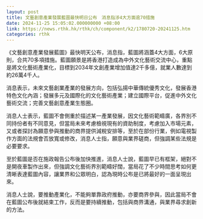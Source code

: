 ```yaml
---
layout: post
title: 文藝創意產業發展藍圖最快明日公布　消息指涉4大方面逾70措施
date: 2024-11-25 15:05:02.000000000 +08:00
link: https://news.rthk.hk/rthk/ch/component/k2/1780720-20241125.htm
categories: rthk
---
```


《文藝創意產業發展藍圖》最快明天公布，消息指，藍圖將涵蓋4大方面，6大原則，合共70多項措施。藍圖願景是將香港打造成為中外文化藝術交流中心，重點是將文化藝術產業化，目標到2034年文創產業增加值達2千多億，就業人數達到約26萬4千人。

消息表示，未來文藝創業產業的發展方向，包括弘揚中華傳統優秀文化，發展香港特色文化內涵；發展多元及國際化的文化藝術產業；建立國際平台，促進中外文化藝術交流；完善文藝創意產業生態圈。

消息人士表示，藍圖不會側重於描述某一產業發展，因文化藝術範疇廣，各界別不同持份者有不同意見，但當局未來考慮檢視現有的資助制度，考慮加入市場元素，又或者探討為願意參與推動的商界提供減稅安排等，至於在部份行業，例如電視製作方面的法規會否放寬或修改，消息人士指，願意與業界磋商，但強調某些法規是必要要求。

至於藍圖是否在施政報告公布後加快推進，消息人士說，藍圖早已有框架，絕對不是開夜車製作出來，但強調文化藝術界別範疇好闊，當局花了不少時間思考如何更清晰表達藍圖內容，讓業界和公眾明白，認為現時公布是已將最好的一面呈現出來。

消息人士說，要推動產業化，不能夠單靠政府推動，亦要商界參與，因此當局不會在藍圖公布後就結束工作，反而是要持續推動，包括與商界溝通，與業界尋求創新的方法。
